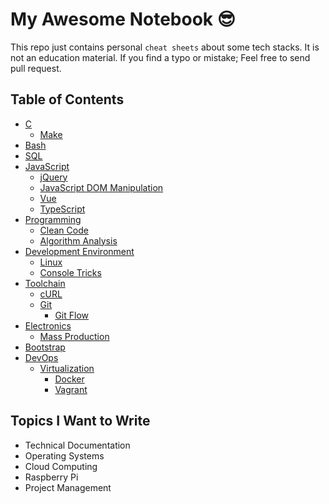 # My Awesome Notebook 😎

This repo just contains personal `cheat sheets` about some tech stacks. It is not an education material. If you find a typo or mistake; Feel free to send pull request.

## Table of Contents

- [C](https://github.com/ridvanaltun/my-awesome-notebook/tree/master/C)
  - [Make](https://github.com/ridvanaltun/my-awesome-notebook/tree/master/C/Make)
- [Bash](https://github.com/ridvanaltun/my-awesome-notebook/tree/master/Bash)
- [SQL](https://github.com/ridvanaltun/my-awesome-notebook/tree/master/SQL)
- [JavaScript](https://github.com/ridvanaltun/my-awesome-notebook/tree/master/JavaScript)
  - [jQuery](https://github.com/ridvanaltun/my-awesome-notebook/tree/master/JavaScript/jQuery)
  - [JavaScript DOM Manipulation](https://github.com/ridvanaltun/my-awesome-notebook/tree/master/JavaScript/JavaScript%20DOM%20Manipulation)
  - [Vue](https://github.com/ridvanaltun/my-awesome-notebook/tree/master/JavaScript/Vue)
  - [TypeScript](https://github.com/ridvanaltun/my-awesome-notebook/tree/master/JavaScript/TypeScript)
- [Programming](https://github.com/ridvanaltun/my-awesome-notebook/tree/master/Programming)
  - [Clean Code](https://github.com/ridvanaltun/my-awesome-notebook/tree/master/Programming/Clean%20Code)
  - [Algorithm Analysis](https://github.com/ridvanaltun/my-awesome-notebook/tree/master/Programming/Algorithm%20Analysis)
- [Development Environment](https://github.com/ridvanaltun/my-awesome-notebook/tree/master/Development%20Environment)
  - [Linux](https://github.com/ridvanaltun/my-awesome-notebook/tree/master/Development%20Environment/Linux)
  - [Console Tricks](https://github.com/ridvanaltun/my-awesome-notebook/tree/master/Development%Environment/Console%20Tricks)
- [Toolchain](https://github.com/ridvanaltun/my-awesome-notebook/tree/master/Toolchain)
  - [cURL](https://github.com/ridvanaltun/my-awesome-notebook/tree/master/Toolchain/cURL)
  - [Git](https://github.com/ridvanaltun/my-awesome-notebook/tree/master/Toolchain/Git)
    - [Git Flow](https://github.com/ridvanaltun/my-awesome-notebook/tree/master/Toolchain/Git/Git%20Flow)
- [Electronics](https://github.com/ridvanaltun/my-awesome-notebook/tree/master/Electronics)
  - [Mass Production](https://github.com/ridvanaltun/my-awesome-notebook/tree/master/Electronics/Mass%20Production)
- [Bootstrap](https://github.com/ridvanaltun/my-awesome-notebook/tree/master/Bootstrap)
- [DevOps](https://github.com/ridvanaltun/my-awesome-notebook/tree/master/DevOps)
  - [Virtualization](https://github.com/ridvanaltun/my-awesome-notebook/tree/master/DevOps/Virtualization)
    - [Docker](https://github.com/ridvanaltun/my-awesome-notebook/tree/master/DevOps/Virtualization/Docker)
    - [Vagrant](https://github.com/ridvanaltun/my-awesome-notebook/tree/master/DevOps/Virtualization/Vagrant)

## Topics I Want to Write

- Technical Documentation
- Operating Systems
- Cloud Computing
- Raspberry Pi
- Project Management
